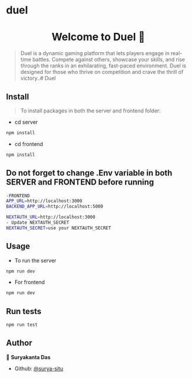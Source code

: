 # duel
<h1 align="center">Welcome to Duel 👋</h1>

> Duel is a dynamic gaming platform that lets players engage in real-time battles. Compete against others, showcase your skills, and rise through the ranks in an exhilarating, fast-paced environment. Duel is designed for those who thrive on competition and crave the thrill of victory..# Duel

## Install

> To install packages in both the server and frontend folder:
- cd server
```sh
npm install
```

- cd frontend
```sh
npm install
```

## Do not forget to change .Env variable in both SERVER and FRONTEND before running 
```bash
-FRONTEND
APP_URL=http://localhost:3000
BACKEND_APP_URL=http://localhost:5000

NEXTAUTH_URL=http://localhost:3000
- Update NEXTAUTH_SECRET
NEXTAUTH_SECRET=use your NEXTAUTH_SECRET 
```

## Usage

- To run the server 
```sh
npm run dev
```
- For frontend 
```sh
npm run dev
```

## Run tests

```sh
npm run test
```

## Author

👤 **Suryakanta Das**

* Github: [@surya-situ](https://github.com/surya-situ)